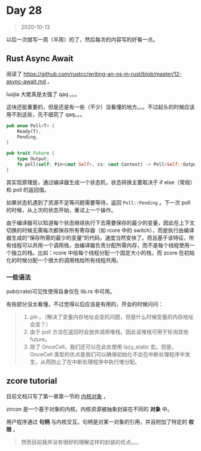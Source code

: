 # Day 28

> 2020-10-13

以后一次就写一周（半周）的了，然后每次的内容写的好看一点。

## Rust Async Await

阅读了 https://github.com/rustcc/writing-an-os-in-rust/blob/master/12-async-await.md 。

luojia 大佬真是太强了 qaq 。。。

这块还挺重要的，但是还是有一些（不少）没看懂的地方。。。不过起头的时候应该用不到这些，先不细究了 qaq。。。

```rust
pub enum Poll<T> {
    Ready(T),
    Pending,
}

pub trait Future {
    type Output;
    fn poll(self: Pin<&mut Self>, cx: &mut Context) -> Poll<Self::Output>;
}
```

其实现原理是，通过编译器生成一个状态机，状态转换主要取决于 if else（常规）和 poll 的返回值。

如果状态机遇到了资源不足等问题需要等待，返回 `Poll::Pending` 。下一次 poll 的时候，从上次的状态开始，重试上一个操作。

由于编译器可以知道每个状态继续执行下去需要保存的最少的变量，因此在上下文切换的时候无需每次都保存所有寄存器（如 rcore 中的 switch），而是执行由编译器生成的“保存所需的最少的变量”的代码，速度当然变快了。而且基于该特征，所有线程可以共用一个调用栈，由编译器负责分配所需内存，而不是每个线程使用一个独立的栈。比如：rcore 中给每个线程分配一个固定大小的栈，而 zcore 在初始化的时候分配一个很大的调用栈给所有线程共用。

### 一些语法

pub(crate)可见性使得自身仅在 lib.rs 中可用。

有些部分没太看懂，不过觉得以后应该是有用的，开会的时候问问：

> 1. pin 。（解决了变量内存地址会变的问题，但是什么时候变量的内存地址会变？）
> 2. 由于 poll 方法在返回时会放弃调用堆栈，因此该堆栈可用于轮询其他 future。
> 3. 除了 OnceCell，我们还可以在此处使用 lazy_static 宏。但是，OnceCell 类型的优点是我们可以确保初始化不会在中断处理程序中发生，从而防止了在中断处理程序中执行堆分配。

## zcore tutorial

目前文档只写了第一章第一节的 [内核对象](https://rcore-os.github.io/zCore-Tutorial/ch01-01-kernel-object.html) 。

zircon 是一个基于对象的内核，内核资源被抽象封装在不同的 **对象** 中。

用户程序通过 **句柄** 与内核交互。句柄是对某一对象的引用，并且附加了特定的 **权限** 。

> 然而目前我并没有很好的理解这样的封装的优点。。。
